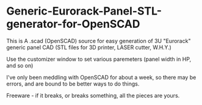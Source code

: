 # Generic-Eurorack-Panel-STL-generator-for-OpenSCAD

This is A .scad (OpenSCAD) source for easy generation of 3U "Eurorack" generic panel CAD (STL files for 3D printer, LASER cutter, W.H.Y.)

Use the customizer window to set various paremeters (panel width in HP, and so on)

I've only been meddling with OpenSCAD for about a week, so there may be errors, and are bound to be better ways to do things.

Freeware - if it breaks, or breaks something, all the pieces are yours.
